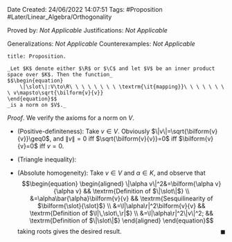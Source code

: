 <br />
<br />

Date Created: 24/06/2022 14:07:51
Tags: #Proposition #Later/Linear_Algebra/Orthogonality

Proved by: _Not Applicable_
Justifications: _Not Applicable_

Generalizations: _Not Applicable_
Counterexamples: _Not Applicable_

``` ad-Proposition
title: Proposition.

_Let $K$ denote either $\R$ or $\C$ and let $V$ be an inner product space over $K$. Then the function_
$$\begin{equation}
    \|\slot\|:V\to\R\ \ \ \ \ \ \ \ \textrm{\it{mapping}}\ \ \ \ \ \ \ \ v\mapsto\sqrt{\bilform{v}{v}}
\end{equation}$$
_is a norm on $V$._

```

_Proof_. We verify the axioms for a norm on $V$.
* (Positive-definiteness): Take $v\in V$. Obviously $\|v\|=\sqrt{\bilform{v}{v}}\geq0$, and $\|v\|=0$ iff $\sqrt{\bilform{v}{v}}=0$ iff $\bilform{v}{v}=0$ iff $v=0$.

* (Triangle inequality): 
* (Absolute homogeneity): Take $v\in V$ and $\alpha\in K$, and observe that
$$\begin{equation}
    \begin{aligned}
        \|\alpha v\|^2&=\bilform{\alpha v}{\alpha v} && \textrm{Definition of $\|\slot\|$} \\
        &=\alpha\bar{\alpha}\bilform{v}{v} && \textrm{Sesquilinearity of $\bilform{\slot}{\slot}$} \\
        &=\l|\alpha\r|^2\bilform{v}{v} && \textrm{Definition of $\l|\,\slot\,\r|$} \\
        &=\l|\alpha\r|^2\|v\|^2; && \textrm{Definition of $\|\slot\|$}
    \end{aligned}
\end{equation}$$
taking roots gives the desired result.<span style="float:right;">$\blacksquare$</span>
